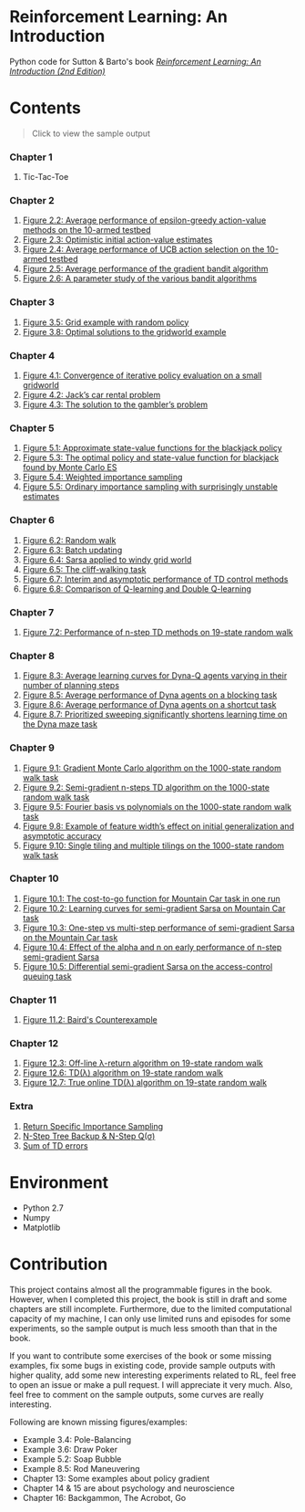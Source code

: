 # Reinforcement Learning: An Introduction

Python code for Sutton & Barto's book [*Reinforcement Learning: An Introduction (2nd Edition)*](http://incompleteideas.net/sutton/book/the-book-2nd.html)

# Contents

> Click to view the sample output

### Chapter 1
1. Tic-Tac-Toe

### Chapter 2
1. [Figure 2.2: Average performance of epsilon-greedy action-value methods on the 10-armed testbed](https://shangtongzhang.github.io/reinforcement-learning-an-introduction/#2_2)
2. [Figure 2.3: Optimistic initial action-value estimates](https://shangtongzhang.github.io/reinforcement-learning-an-introduction/#2_3)
3. [Figure 2.4: Average performance of UCB action selection on the 10-armed testbed](https://shangtongzhang.github.io/reinforcement-learning-an-introduction/#2_4)
4. [Figure 2.5: Average performance of the gradient bandit algorithm](https://shangtongzhang.github.io/reinforcement-learning-an-introduction/#2_5)
5. [Figure 2.6: A parameter study of the various bandit algorithms](https://shangtongzhang.github.io/reinforcement-learning-an-introduction/#2_6)

### Chapter 3
1. [Figure 3.5: Grid example with random policy](https://shangtongzhang.github.io/reinforcement-learning-an-introduction/#3_5)
2. [Figure 3.8: Optimal solutions to the gridworld example](https://shangtongzhang.github.io/reinforcement-learning-an-introduction/#3_8)

### Chapter 4
1. [Figure 4.1: Convergence of iterative policy evaluation on a small gridworld](https://shangtongzhang.github.io/reinforcement-learning-an-introduction/#4_1)
2. [Figure 4.2: Jack’s car rental problem](https://shangtongzhang.github.io/reinforcement-learning-an-introduction/#4_2)
3. [Figure 4.3: The solution to the gambler’s problem](https://shangtongzhang.github.io/reinforcement-learning-an-introduction/#4_3)

### Chapter 5
1. [Figure 5.1: Approximate state-value functions for the blackjack policy](https://shangtongzhang.github.io/reinforcement-learning-an-introduction/#5_1)
2. [Figure 5.3: The optimal policy and state-value function for blackjack found by Monte Carlo ES](https://shangtongzhang.github.io/reinforcement-learning-an-introduction/#5_3)
3. [Figure 5.4: Weighted importance sampling](https://shangtongzhang.github.io/reinforcement-learning-an-introduction/#5_4)
4. [Figure 5.5: Ordinary importance sampling with surprisingly unstable estimates](https://shangtongzhang.github.io/reinforcement-learning-an-introduction/#5_5)

### Chapter 6
1. [Figure 6.2: Random walk](https://shangtongzhang.github.io/reinforcement-learning-an-introduction/#6_2)
2. [Figure 6.3: Batch updating](https://shangtongzhang.github.io/reinforcement-learning-an-introduction/#6_3)
3. [Figure 6.4: Sarsa applied to windy grid world](https://shangtongzhang.github.io/reinforcement-learning-an-introduction/#6_4)
4. [Figure 6.5: The cliff-walking task](https://shangtongzhang.github.io/reinforcement-learning-an-introduction/#6_5)
5. [Figure 6.7: Interim and asymptotic performance of TD control methods](https://shangtongzhang.github.io/reinforcement-learning-an-introduction/#6_7)
6. [Figure 6.8: Comparison of Q-learning and Double Q-learning](https://shangtongzhang.github.io/reinforcement-learning-an-introduction/#6_8)

### Chapter 7
1. [Figure 7.2: Performance of n-step TD methods on 19-state random walk](https://shangtongzhang.github.io/reinforcement-learning-an-introduction/#7_2)

### Chapter 8
1. [Figure 8.3: Average learning curves for Dyna-Q agents varying in their number of planning steps](https://shangtongzhang.github.io/reinforcement-learning-an-introduction/#8_3)
2. [Figure 8.5: Average performance of Dyna agents on a blocking task](https://shangtongzhang.github.io/reinforcement-learning-an-introduction/#8_5)
3. [Figure 8.6: Average performance of Dyna agents on a shortcut task](https://shangtongzhang.github.io/reinforcement-learning-an-introduction/#8_6)
4. [Figure 8.7: Prioritized sweeping significantly shortens learning time on the Dyna maze task](https://shangtongzhang.github.io/reinforcement-learning-an-introduction/#8_7)

### Chapter 9
1. [Figure 9.1: Gradient Monte Carlo algorithm on the 1000-state random walk task](https://shangtongzhang.github.io/reinforcement-learning-an-introduction/#9_1) 
2. [Figure 9.2: Semi-gradient n-steps TD algorithm on the 1000-state random walk task](https://shangtongzhang.github.io/reinforcement-learning-an-introduction/#9_2)
3. [Figure 9.5: Fourier basis vs polynomials on the 1000-state random walk task](https://shangtongzhang.github.io/reinforcement-learning-an-introduction/#9_5)
4. [Figure 9.8: Example of feature width’s effect on initial generalization and asymptotic accuracy](https://shangtongzhang.github.io/reinforcement-learning-an-introduction/#9_8)
5. [Figure 9.10: Single tiling and multiple tilings on the 1000-state random walk task](https://shangtongzhang.github.io/reinforcement-learning-an-introduction/#9_10)

### Chapter 10
1. [Figure 10.1: The cost-to-go function for Mountain Car task in one run](https://shangtongzhang.github.io/reinforcement-learning-an-introduction/#10_1)
2. [Figure 10.2: Learning curves for semi-gradient Sarsa on Mountain Car task](https://shangtongzhang.github.io/reinforcement-learning-an-introduction/#10_2)
3. [Figure 10.3: One-step vs multi-step performance of semi-gradient Sarsa on the Mountain Car task](https://shangtongzhang.github.io/reinforcement-learning-an-introduction/#10_3)
4. [Figure 10.4: Effect of the alpha and n on early performance of n-step semi-gradient Sarsa](https://shangtongzhang.github.io/reinforcement-learning-an-introduction/#10_4)
5. [Figure 10.5: Differential semi-gradient Sarsa on the access-control queuing task](https://shangtongzhang.github.io/reinforcement-learning-an-introduction/#10_5)

### Chapter 11
1. [Figure 11.2: Baird's Counterexample](https://shangtongzhang.github.io/reinforcement-learning-an-introduction/#11_2)

### Chapter 12
1. [Figure 12.3: Off-line λ-return algorithm on 19-state random walk](https://shangtongzhang.github.io/reinforcement-learning-an-introduction/#12_3)
2. [Figure 12.6: TD(λ) algorithm on 19-state random walk](https://shangtongzhang.github.io/reinforcement-learning-an-introduction/#12_6)
3. [Figure 12.7: True online TD(λ) algorithm on 19-state random walk](https://shangtongzhang.github.io/reinforcement-learning-an-introduction/#12_7)

### Extra
1. [Return Specific Importance Sampling](https://shangtongzhang.github.io/reinforcement-learning-an-introduction/#E_1)
2. [N-Step Tree Backup & N-Step Q(σ)](https://shangtongzhang.github.io/reinforcement-learning-an-introduction/#E_2)
3. [Sum of TD errors](https://shangtongzhang.github.io/reinforcement-learning-an-introduction/#E_3)

# Environment
* Python 2.7
* Numpy
* Matplotlib

# Contribution
This project contains almost all the programmable figures in the book. However, when I completed this project, the book is still in draft and some chapters are still incomplete. Furthermore, due to the limited computational capacity of my machine, I can only use limited runs and episodes for some experiments, so the sample output is much less smooth than that in the book.

If you want to contribute some exercises of the book or some missing examples, fix some bugs in existing code, provide sample outputs with higher quality, add some new interesting experiments related to RL, feel free to open an issue or make a pull request. I will appreciate it very much. Also, feel free to comment on the sample outputs, some curves are really interesting.

Following are known missing figures/examples:

* Example 3.4: Pole-Balancing
* Example 3.6: Draw Poker
* Example 5.2: Soap Bubble
* Example 8.5: Rod Maneuvering
* Chapter 13: Some examples about policy gradient
* Chapter 14 & 15 are about psychology and neuroscience
* Chapter 16: Backgammon, The Acrobot, Go


